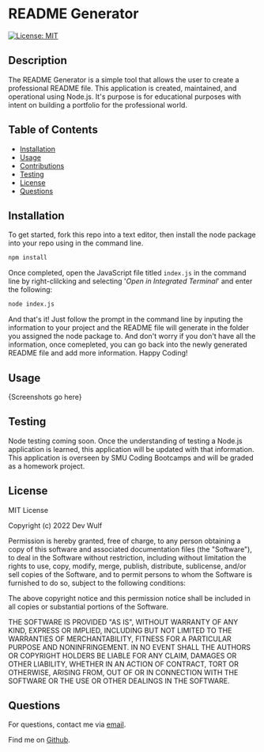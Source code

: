 # README Generator

[![License: MIT](https://img.shields.io/badge/License-MIT-yellow.svg)](https://opensource.org/licenses/MIT)

## Description

The README Generator is a simple tool that allows the user to create a professional README file. This application is created, maintained, and operational using Node.js. It's purpose is for educational purposes with intent on building a portfolio for the professional world. 

## Table of Contents

-   [Installation](#installation)
-   [Usage](#usage)
-   [Contributions](#contributions)
-   [Testing](#testing)
-   [License](#license)
-   [Questions](#questions)

## Installation

To get started, fork this repo into a text editor, then install the node package into your repo using in the command line.

```bash
npm install
```

Once completed, open the JavaScript file titled `index.js` in the command line by right-clilcking and selecting '*Open in Integrated Terminal*' and enter the following:

```bash
node index.js
```

And that's it! Just follow the prompt in the command line by inputing the information to your project and the README file will generate in the folder you assigned the node package to. And don't worry if you don't have all the information, once comepleted, you can go back into the newly generated README file and add more information. Happy Coding!

## Usage

{Screenshots go here}

## Testing

Node testing coming soon. Once the understanding of testing a Node.js application is learned, this application will be updated with that information. This application is overseen by SMU Coding Bootcamps and will be graded as a homework project.

## License

MIT License

Copyright (c) 2022 Dev Wulf

Permission is hereby granted, free of charge, to any person obtaining a copy
of this software and associated documentation files (the "Software"), to deal
in the Software without restriction, including without limitation the rights
to use, copy, modify, merge, publish, distribute, sublicense, and/or sell
copies of the Software, and to permit persons to whom the Software is
furnished to do so, subject to the following conditions:

The above copyright notice and this permission notice shall be included in all
copies or substantial portions of the Software.

THE SOFTWARE IS PROVIDED "AS IS", WITHOUT WARRANTY OF ANY KIND, EXPRESS OR
IMPLIED, INCLUDING BUT NOT LIMITED TO THE WARRANTIES OF MERCHANTABILITY,
FITNESS FOR A PARTICULAR PURPOSE AND NONINFRINGEMENT. IN NO EVENT SHALL THE
AUTHORS OR COPYRIGHT HOLDERS BE LIABLE FOR ANY CLAIM, DAMAGES OR OTHER
LIABILITY, WHETHER IN AN ACTION OF CONTRACT, TORT OR OTHERWISE, ARISING FROM,
OUT OF OR IN CONNECTION WITH THE SOFTWARE OR THE USE OR OTHER DEALINGS IN THE
SOFTWARE.


## Questions

For questions, contact me via <a href="mailto: devinlwulf@gmail.com">email</a>.

Find me on <a href="https://github.com/wulfsounds">Github</a>.
